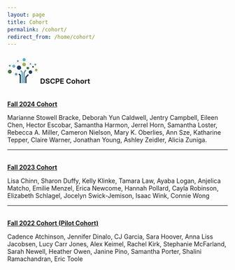 ```yaml
---
layout: page
title: Cohort
permalink: /cohort/
redirect_from: /home/cohort/
---
```



### <img src="/images/logos/DSCPElogo2.png"> <b>DSCPE Cohort</b>

<br>
<b> <ins>Fall 2024 Cohort </ins> </b>

 
Marianne Stowell Bracke, Deborah Yun Caldwell, Jentry Campbell, Eileen Chen, Hector Escobar, Samantha Harmon, Jerrel Horn, Samantha Loster, Rebecca A. Miller, Cameron Nielson, Mary K. Oberlies, Ann Sze, Katharine Tepper, Claire Warner, Jonathan Young, Ashley Zeidler, Alicia Zuniga.


----

<br>
<b> <ins> Fall 2023 Cohort </ins></b>

 
 Lisa Chinn, Sharon Duffy, Kelly Klinke, Tamara Law, Ayaba Logan, Anjelica Matcho, Emilie Menzel, Erica Newcome, Hannah Pollard, Cayla Robinson, Elizabeth Schlagel, Jocelyn Swick-Jemison, Isaac Wink, Connie Wong

----

<br>
<b> <ins>Fall 2022 Cohort (Pilot Cohort) </ins></b>

 
 Cadence Atchinson, Jennifer Dinalo, CJ Garcia, Sara Hoover, Anna Liss Jacobsen, Lucy Carr Jones, Alex Keimel, Rachel Kirk, Stephanie McFarland, Sarah Newell, Heather Owen, Janine Pino, Samantha Porter, Shalini Ramachandran, Eric Toole

